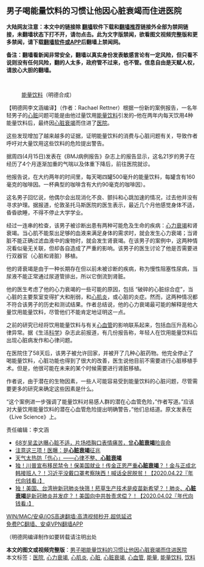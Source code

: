  <h2>男子喝能量饮料的习惯让他因心脏衰竭而住进医院</h2> <p class="notice"><b>大陆网友注意：本文中的链接除 <a href="https://github.com/bannedbook/fanqiang" >翻墙</a>软件下载和<a href="https://github.com/killgcd/justmysocks/blob/master/README.md">翻墙推荐</a>链接外全部为禁网链接，未翻墙状态下打不开，请勿点击。此为文字版禁闻，欲看图文视频完整版和更多禁闻，请下载<a href="https://github.com/bannedbook/fanqiang">翻墙软件或APP</a>后翻墙上禁闻网。</p><p>备注：翻墙看新闻非常安全，翻墙以真实身份发表敏感言论有一定风险，但只看不说则没有任何风险，翻的人太多，政府管不过来，也不管。信息自由是天赋人权，请放心大胆的翻墙。</b></p>  <div class="entry"> <br /> <figure><a href="https://i1.wp.com/upload-images-bucket-v64rleca837do.s3.eu-west-1.amazonaws.com/wp-content/uploads/2021/04/17141352/%E6%9C%AA%E6%A0%87%E9%A2%98-1-75.jpg?fit=860%2C484&#038;ssl=1" data-caption="能量饮料（明德合成）"></a><figcaption class="wp-caption-text"><a href="https://www.bannedbook.org/bnews/tag/%E8%83%BD%E9%87%8F%E9%A5%AE%E6%96%99/" class="st_tag internal_tag" rel="tag" title="标签 能量饮料 下的日志">能量饮料</a>（明德合成）</figcaption></figure> <p>【明德网李文涵编译】（作者：Rachael Rettner）根据一份新的案例报告，一名年轻男子的<a href="https://www.bannedbook.org/bnews/tag/%E5%BF%83%E8%84%8F/" class="st_tag internal_tag" rel="tag" title="标签 心脏 下的日志">心脏</a>问题可能是由他过量饮用<a href="https://www.bannedbook.org/bnews/tag/%E8%83%BD%E9%87%8F/" class="st_tag internal_tag" rel="tag" title="标签 能量 下的日志">能量</a><a href="https://www.bannedbook.org/bnews/tag/%E9%A5%AE%E6%96%99/" class="st_tag internal_tag" rel="tag" title="标签 饮料 下的日志">饮料</a>引发的&#8211;他在两年内每天饮用4种能量饮料后，最终因<a href="https://www.bannedbook.org/bnews/tag/%E5%BF%83%E8%84%8F%E8%A1%B0%E7%AB%AD/" class="st_tag internal_tag" rel="tag" title="标签 心脏衰竭 下的日志">心脏衰竭</a>而住进了<a href="https://www.bannedbook.org/bnews/tag/%E5%8C%BB%E9%99%A2/" class="st_tag internal_tag" rel="tag" title="标签 医院 下的日志">医院</a>。</p> <p>这些发现增加了越来越多的证据，证明能量饮料的消费与心脏问题有关，导致作者呼吁对大量饮用这些饮料的危险提出警告。</p> <p>据周四(4月15日)发表在《BMJ病例报告》杂志上的报告显示，这名21岁的男子在经历了4个月逐渐加重的气喘以及体重下降后，前往医院就诊。</p>  <p>他报告说，在大约两年的时间里，每天喝四罐500毫升的能量饮料，每罐含有160毫克的咖啡因。一杯典型的咖啡含有大约90毫克的咖啡因）。</p> <p>这名男子回忆说，他偶尔会出现消化不良、颤抖和心跳加速的情况，过去他并没有寻求护理。据报道，伦敦圣托马斯医院的医生表示，最近几个月他感觉身体不适，昏昏欲睡，不得不停止大学学业。</p> <p>经过一连串的检查，该男子被诊断出患有两种可能危及生命的疾病：<a href="https://www.bannedbook.org/bnews/tag/%e5%bf%83%e5%8a%9b%e8%a1%b0%e7%ab%ad/" class="st_tag internal_tag" rel="tag" title="标签 心力衰竭 下的日志">心力衰竭</a>和肾衰竭。当心肌不能泵出足够的血液来满足身体的需求时，就会发生心力衰竭；当肾脏不能正确过滤血液中的废物时，就会发生肾衰竭。在该男子的案例中，这两种情况看似毫无关联，但却各自造成了严重的影响。该男子的医生讨论了他是否需要进行双器官（心脏和肾脏）移植。</p>  <p>他的肾衰竭是由于一种长期存在但以前未被诊断的疾病，称为慢性阻塞性尿病，当尿液不能正常通过尿道管排出，所以它倒流到肾脏。</p> <p>他的医生考虑了他的心力衰竭的一些可能的原因，包括 &#8220;破碎的心脏综合症&#8221;，当心脏的主要泵室变得扩大和削弱，和<a href="https://www.bannedbook.org/bnews/tag/%e5%bf%83%e8%82%8c%e7%82%8e/" class="st_tag internal_tag" rel="tag" title="标签 心肌炎 下的日志">心肌炎</a>，或心脏的炎症。然而，这两种情况都不符合该男子的历史和测试结果。作者总结说，他的心力衰竭最可能的解释是他大量饮用能量饮料，尽管他们不能肯定地证明这一点。</p> <p>之前的研究已经将饮用能量饮料与有关<a href="https://www.bannedbook.org/bnews/tag/%E5%BF%83%E8%A1%80%E7%AE%A1/" class="st_tag internal_tag" rel="tag" title="标签 心血管 下的日志">心血管</a>的影响联系起来，包括血压升高和心律异常。据《生活<span class='wp_keywordlink'><a href="https://www.bannedbook.org/forum11/topic309.html" title="禁片：“科学”的棍子" target="_blank">科学</a></span>》杂志此前报道，有几份报告称，年轻人在饮用能量饮料后出现心脏病发作和心律问题。</p>  <p>在医院住了58天后，该男子被允许回家，并被开了几种心脏药物。他完全停止了喝能量饮料，心脏功能也得到了很大的改善，医生说他目前不需要进行心脏移植手术。但是，他很可能在未来的某个时候需要进行肾脏移植。</p> <p>作者说，由于潜在的生物因素，一些人可能容易受到能量饮料的心脏问题，尽管需要更多的研究来确定这些因素是什么。</p> <p>&#8220;这个案例进一步强调了能量饮料对易感人群的潜在心血管危险，&#8221;作者写道。&#8221;应该对大量饮用能量饮料的潜在心血管危险提出明确警告，&#8221;他们总结道。原文发表在《Live Science》上。</p>  <p>责任编辑：李文涵 </p> <ul class='op-related-articles' title='相关阅读'> <li><a href='https://www.bannedbook.org/bnews/yule/20210210/1484651.html' target='_blank'>68岁吴孟达曝心脏不适，片场捂胸口表情痛苦，曾<b>心脏衰竭</b>险丧命</a></li> <li><a href='https://www.bannedbook.org/bnews/comments/20201219/1451061.html' target='_blank'>注意这三项！医曝：是<b>心脏衰竭</b>征兆</a></li> <li><a href='https://www.bannedbook.org/bnews/comments/20200704/1355565.html' target='_blank'>天气太热防「伤心」——心律不整、<b>心脏衰竭</b></a></li> <li><a href='https://www.bannedbook.org/bnews/taiwannews/20200422/1317389.html' target='_blank'>独！川普宣布移民禁令！保美国就业！传金正恩严重<b>心脏衰竭</b>？！金与正成北韩接班人？！习近平没戴口罩考察陕西！喊话全民脱贫！【2020.04.22『年代向钱看』】</a></li> <li><a href='https://www.bannedbook.org/bnews/taiwannews/20200402/1305261.html' target='_blank'>独！美国、台湾拚新冠肺炎快筛！菸草生产技术是疫苗新希望？！肺炎、<b>心脏衰竭</b>是新冠肺炎并发症？！美国向中共咎责求偿？！【2020.04.02『年代向钱看』】</a></li> </ul> <p class="texttj"> <a href="https://github.com/bannedbook/fanqiang/wiki/V2ray%E6%9C%BA%E5%9C%BA" target="_blank">WIN/MAC/安卓/iOS高速翻墙:高清视频秒开,超低延迟</a><br/> <a href="https://github.com/bannedbook/fanqiang/wiki/%E7%A6%81%E9%97%BB%E7%BD%91%E5%AE%89%E5%8D%93%E7%BF%BB%E5%A2%99%E6%96%B0%E9%97%BBAPP" target="_blank">免费PC翻墙、安卓VPN翻墙APP</a></p><p>（明德网编译制作如要转载请注明出处</p><a name='sharetosocial'></a>       <div><b>本文的图文或视频完整版</b>：<a href='https://www.bannedbook.org/bnews/comments/20210417/1528440.html'>男子喝能量饮料的习惯让他因心脏衰竭而住进医院</a></div>  </div><!--END ENTRY--> <div class="postfooter"> <div>本文标签：<a href="https://www.bannedbook.org/bnews/tag/%E5%8C%BB%E9%99%A2/" rel="tag">医院</a>, <a href="https://www.bannedbook.org/bnews/tag/%e5%bf%83%e5%8a%9b%e8%a1%b0%e7%ab%ad/" rel="tag">心力衰竭</a>, <a href="https://www.bannedbook.org/bnews/tag/%e5%bf%83%e8%82%8c%e7%82%8e/" rel="tag">心肌炎</a>, <a href="https://www.bannedbook.org/bnews/tag/%E5%BF%83%E8%84%8F/" rel="tag">心脏</a>, <a href="https://www.bannedbook.org/bnews/tag/%E5%BF%83%E8%84%8F%E8%A1%B0%E7%AB%AD/" rel="tag">心脏衰竭</a>, <a href="https://www.bannedbook.org/bnews/tag/%E5%BF%83%E8%A1%80%E7%AE%A1/" rel="tag">心血管</a>, <a href="https://www.bannedbook.org/bnews/tag/%E8%83%BD%E9%87%8F/" rel="tag">能量</a>, <a href="https://www.bannedbook.org/bnews/tag/%E8%83%BD%E9%87%8F%E9%A5%AE%E6%96%99/" rel="tag">能量饮料</a>, <a href="https://www.bannedbook.org/bnews/tag/%E9%A5%AE%E6%96%99/" rel="tag">饮料</a></div>  </div><!--END POSTFOOTER--> 